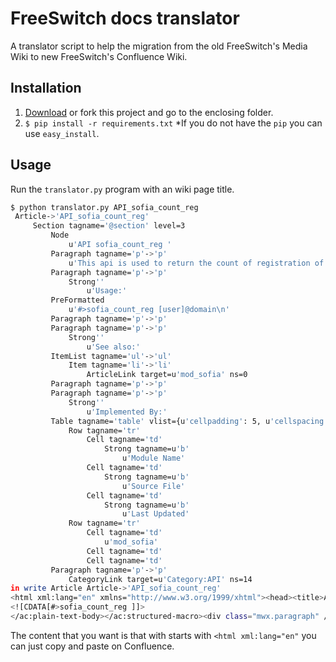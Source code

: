 # FreeSwitch docs translator
A translator script to help the migration from the old FreeSwitch's Media Wiki to new FreeSwitch's Confluence Wiki.


Installation
-----------
1. [Download](/EvoluxBR/fs_docs_translator/archive/master.zip) or fork this project and go to the enclosing folder.
2. `$ pip install -r requirements.txt` *If you do not have the `pip` you can use `easy_install`.

Usage
-----

Run the `translator.py` program with an wiki page title.
```sh
$ python translator.py API_sofia_count_reg
 Article->'API_sofia_count_reg'
     Section tagname='@section' level=3
         Node
             u'API sofia_count_reg '
         Paragraph tagname='p'->'p'
             u'This api is used to return the count of registration of a user of a domain, or just of a domain. '
         Paragraph tagname='p'->'p'
             Strong''
                 u'Usage:'
         PreFormatted
             u'#>sofia_count_reg [user]@domain\n'
         Paragraph tagname='p'->'p'
         Paragraph tagname='p'->'p'
             Strong''
                 u'See also:'
         ItemList tagname='ul'->'ul'
             Item tagname='li'->'li'
                 ArticleLink target=u'mod_sofia' ns=0
         Paragraph tagname='p'->'p'
         Paragraph tagname='p'->'p'
             Strong''
                 u'Implemented By:'
         Table tagname='table' vlist={u'cellpadding': 5, u'cellspacing': 0, u'border': 1}
             Row tagname='tr'
                 Cell tagname='td'
                     Strong tagname=u'b'
                         u'Module Name'
                 Cell tagname='td'
                     Strong tagname=u'b'
                         u'Source File'
                 Cell tagname='td'
                     Strong tagname=u'b'
                         u'Last Updated'
             Row tagname='tr'
                 Cell tagname='td'
                     u'mod_sofia'
                 Cell tagname='td'
                 Cell tagname='td'
         Paragraph tagname='p'->'p'
             CategoryLink target=u'Category:API' ns=14
in write Article Article->'API_sofia_count_reg'
<html xml:lang="en" xmlns="http://www.w3.org/1999/xhtml"><head><title>API_sofia_count_reg</title></head><body><div class="mwx.article"><h1>API_sofia_count_reg</h1><div class="mwx.section"><h2>API sofia_count_reg </h2><div class="mwx.paragraph">This api is used to return the count of registration of a user of a domain, or just of a domain. </div><div class="mwx.paragraph"><strong>Usage:</strong></div><ac:structured-macro ac:name="code"><ac:parameter ac:name="theme">Emacs</ac:parameter><ac:plain-text-body>
<![CDATA[#>sofia_count_reg ]]>
</ac:plain-text-body></ac:structured-macro><div class="mwx.paragraph" /><div class="mwx.paragraph"><strong>See also:</strong></div><ul><li><a class="mwx.link.article" href="#">mod_sofia</a></li></ul><div class="mwx.paragraph" /><div class="mwx.paragraph"><strong>Implemented By:</strong></div><table border="1" cellpadding="5" cellspacing="0"><tr><td><strong>Module Name</strong></td><td><strong>Source File</strong></td><td><strong>Last Updated</strong></td></tr><tr><td>mod_sofia</td><td /><td /></tr></table><div class="mwx.paragraph" /></div><ol class="mwx.categorylinks"><li><a class="mwx.link.category" href="Category:API">Category:API</a></li></ol></div></body></html>
```

The content that you want is that with starts with `<html xml:lang="en"` you can just copy and paste on Confluence.

